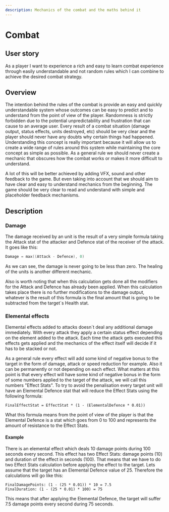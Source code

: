 ```yaml
---
description: Mechanics of the combat and the maths behind it
---
```


# Combat

## User story

As a player I want to experience a rich and easy to learn combat experience through easily understandable and not random rules which I can combine to achieve the desired combat strategy.

## Overview

The intention behind the rules of the combat is provide an easy and quickly understandable system whose outcomes can be easy to predict and to understand from the point of view of the player. Randomness is strictly forbidden due to the potential unpredictability and frustration that can cause to an average user. Every result of a combat situation \(damage output, status effects, units destroyed, etc\) should be very clear and the player should never have any doubts why certain things had happened. Understanding this concept is really important because it will allow us to create a wide range of rules around this system while maintaining the core concept as simple as possible. As a general rule we should never create a mechanic that obscures how the combat works or makes it more difficult to understand.

A lot of this will be better achieved by adding VFX, sound and other feedback to the game. But even taking into account that we should aim to have clear and easy to understand mechanics from the beginning. The game should be very clear to read and understand with simple and placeholder feedback mechanisms.

## Description

### Damage

The damage received by an unit is the result of a very simple formula taking the Attack stat of the attacker and Defence stat of the receiver of the attack. It goes like this:

```cpp
Damage = max((Attack - Defence), 0)
```

As we can see, the damage is never going to be less than zero. The healing of the units is another different mechanic.

Also is worth noting that when this calculation gets done all the modifiers for the Attack and Defence has already been applied. When this calculation takes place there is no further modifications to the damage output, whatever is the result of this formula is the final amount that is going to be subtracted from the target´s Health stat.

### Elemental effects

Elemental effects added to attacks doesn´t deal any additional damage immediately. With every attack they apply a certain status effect depending on the element added to the attack. Each time the attack gets executed this effects gets applied and the mechanics of the effect itself will decide if it has to be stacked or not.

As a general rule every effect will add some kind of negative bonus to the target in the form of damage, attack or speed reduction for example. Also it can be permanently or not depending on each effect. What matters at this point is that every effect will have some kind of negative bonus in the form of some numbers applied to the target of the attack, we will call this numbers "Effect Stats". To try to avoid the penalisation every target unit will have an Elemental Defence stat that will reduce the Effect Stats using the following formula:

```text
FinalEffectStat = EffectStat * (1 - (ElementalDefence * 0.01))
```

What this formula means from the point of view of the player is that the Elemental Defence is a stat which goes from 0 to 100 and represents the amount of resistance to the Effect Stats.

#### Example

There is an elemental effect which deals 10 damage points during 100 seconds every second. This effect has two Effect Stats: damage points \(10\) and duration of the effect in seconds \(100\). That means that we have to do two Effect Stats calculation before applying the effect to the target. Lets assume that the target has an Elemental Defence value of 25. Therefore the calculations will go like this:

```text
FinalDamagePoints: (1 - (25 * 0.01)) * 10 = 7.5
FinalDuration: (1 - (25 * 0.01) * 100) = 75
```

This means that after applying the Elemental Defence, the target will suffer 7.5 damage points every second during 75 seconds.

